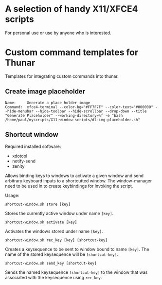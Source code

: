 # A selection of handy X11/XFCE4 scripts

For personal use or use by anyone who is interested.

# Custom command templates for Thunar

Templates for integrating custom commands into thunar.

## Create image placeholder

~~~~~~~~~~~~~~
Name:     Generate a place holder image
Command:  xfce4-terminal --color-bg="#FF7F7F" --color-text="#000000" --hide-menubar --hide-toolbar --hide-scrollbar --drop-down --title "Generate Placeholder" --working-directory=%f -e "bash /home/paul/myscripts/X11-window-scripts/dl-img-placeholder.sh"
~~~~~~~~~~~~~~

## Shortcut window

Required installed software:

- xdotool
- notify-send
- zenity

Allows binding keys to windows to activate a given window and send arbitrary
keyboard inputs to a shortcutted window. The window-manager need to be used
in to create keybindings for invoking the script.

Usage:

`shortcut-window.sh store [key]`

Stores the currently active window under name `[key]`.

`shortcut-window.sh activate [key]`

Activates the windows stored under name `[key]`.

`shortcut-window.sh rec_key [key] [shortcut-key]`

Creates a keysequence to be sent to window bound to name `[key]`. The name of 
the stored keysequence will be `[shortcut-key]`.

`shortcut-window.sh send_key [shortcut-key]`

Sends the named keysequence `[shortcut-key]` to the window that was associated
with the keysequence using `rec_key`.

